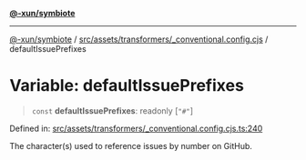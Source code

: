 [**@-xun/symbiote**](../../../../../README.md)

***

[@-xun/symbiote](../../../../../README.md) / [src/assets/transformers/\_conventional.config.cjs](../README.md) / defaultIssuePrefixes

# Variable: defaultIssuePrefixes

> `const` **defaultIssuePrefixes**: readonly \[`"#"`\]

Defined in: [src/assets/transformers/\_conventional.config.cjs.ts:240](https://github.com/Xunnamius/symbiote/blob/5258a5e58c9282dd65c5ac4b37e65d4dd5e8274f/src/assets/transformers/_conventional.config.cjs.ts#L240)

The character(s) used to reference issues by number on GitHub.
